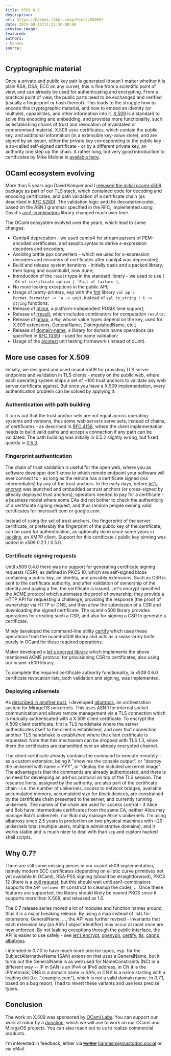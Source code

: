 ```yaml
---
title: X509 0.7
description:
url: https://hannes.robur.coop/Posts/X50907
date: 2019-08-15T11:21:30-00:00
preview_image:
featured:
authors:
- hannes
source:
---
```


<h2>Cryptographic material</h2>
<p>Once a private and public key pair is generated (doesn't matter whether it is plain RSA, DSA, ECC on any curve), this is fine from a scientific point of view, and can already be used for authenticating and encrypting. From a practical point of view, the public parts need to be exchanged and verified (usually a fingerprint or hash thereof). This leads to the struggle how to encode this cryptographic material, and how to embed an identity (or multiple), capabilities, and other information into it. <a href="https://en.wikipedia.org/wiki/X.509">X.509</a> is a standard to solve this encoding and embedding, and provides more functionality, such as establishing chains of trust and revocation of invalidated or compromised material. X.509 uses certificates, which contain the public key, and additional information (in a extensible key-value store), and are signed by an issuer, either the private key corresponding to the public key - a so-called self-signed certificate - or by a different private key, an authority one step up the chain. A rather long, but very good introduction to certificates by Mike Malone is <a href="https://smallstep.com/blog/everything-pki.html">available here</a>.</p>
<h2>OCaml ecosystem evolving</h2>
<p>More than 5 years ago David Kaloper and I <a href="https://mirage.io/blog/introducing-x509">released the initial ocaml-x509</a> package as part of our <a href="https://nqsb.io">TLS stack</a>, which contained code for decoding and encoding certificates, and path validation of a certificate chain (as described in <a href="https://tools.ietf.org/html/rfc6125">RFC 5280</a>). The validation logic and the decoder/encoder, based on the ASN.1 grammar specified in the RFC, implemented using David's <a href="https://github.com/mirleft/ocaml-asn1-combinators">asn1-combinators</a> library changed much over time.</p>
<p>The OCaml ecosystem evolved over the years, which lead to some changes:</p>
<ul>
<li>Camlp4 deprecation - we used camlp4 for stream parsers of PEM-encoded certificates, and sexplib.syntax to derive s-expression decoders and encoders;
</li>
<li>Avoiding brittle ppx converters - which we used for s-expression decoders and encoders of certificates after camlp4 was deprecated;
</li>
<li>Build and release system iterations - initially oasis and a packed library, then topkg and ocamlbuild, now dune;
</li>
<li>Introduction of the <code>result</code> type in the standard library - we used to use <code>[ `Ok of certificate option | `Fail of failure ]</code>;
</li>
<li>No more leaking exceptions in the public API;
</li>
<li>Usage of pretty-printers, esp with the <a href="https://erratique.ch/software/fmt">fmt</a> library <code>val pp : Format.formatter -&gt; 'a -&gt; unit</code>, instead of <code>val to_string : t -&gt; string</code> functions;
</li>
<li>Release of <a href="https://erratique.ch/software/ptime">ptime</a>, a platform-independent POSIX time support;
</li>
<li>Release of <a href="https://erratique.ch/software/rresult">rresult</a>, which includes combinators for computation <code>result</code>s;
</li>
<li>Release of <a href="https://github.com/hannesm/gmap">gmap</a>, a <code>Map</code> whose value types depend on the key, used for X.509 extensions, GeneralName, DistinguishedName, etc.;
</li>
<li>Release of <a href="https://github.com/hannesm/domain-name">domain-name</a>, a library for domain name operations (as specified in <a href="https://tools.ietf.org/html/rfc1035">RFC 1035</a>) - used for name validation;
</li>
<li>Usage of the <a href="https://github.com/mirage/alcotest">alcotest</a> unit testing framework (instead of oUnit).
</li>
</ul>
<h2>More use cases for X.509</h2>
<p>Initially, we designed and used ocaml-x509 for providing TLS server endpoints and validation in TLS clients - mostly on the public web, where each operating system ships a set of ~100 trust anchors to validate any web server certificate against. But once you have a X.509 implementation, every authentication problem can be solved by applying it.</p>
<h3>Authentication with path building</h3>
<p>It turns out that the trust anchor sets are not equal across operating systems and versions, thus some web servers serve sets, instead of chains, of certificates - as described in <a href="https://tools.ietf.org/html/rfc4158">RFC 4158</a>, where the client implementation needs to build valid paths and accept a connection if any path can be validated. The path building was initially in 0.5.2 slightly wrong, but fixed quickly in <a href="https://github.com/mirleft/ocaml-x509/commit/1a1476308d24bdcc49d45c4cd9ef539ca57461d2">0.5.3</a>.</p>
<h3>Fingerprint authentication</h3>
<p>The chain of trust validation is useful for the open web, where you as software developer don't know to which remote endpoint your software will ever connect to - as long as the remote has a certificate signed (via intermediates) by any of the trust anchors. In the early days, before <a href="https://letsencrypt.org/">let's encrypt</a> was launched and embedded as trust anchors (or cross-signed by already deployed trust anchors), operators needed to pay for a certificate - a business model where some CAs did not bother to check the authenticity of a certificate signing request, and thus random people owning valid certificates for microsoft.com or google.com.</p>
<p>Instead of using the set of trust anchors, the fingerprint of the server certificate, or preferably the fingerprint of the public key of the certificate, can be used for authentication, as optionally done since some years in <a href="https://github.com/hannesm/jackline/commit/a1e6f3159be1e45e6b690845e1b29366c41239a2">jackline</a>, an XMPP client. Support for this certificate / public key pinning was added in x509 0.2.1 / 0.5.0.</p>
<h3>Certificate signing requests</h3>
<p>Until x509 0.4.0 there was no support for generating certificate signing requests (CSR), as defined in PKCS 10, which are self-signed blobs containing a public key, an identity, and possibly extensions. Such as CSR is sent to the certificate authority, and after validation of ownership of the identity and paying a fee, the certificate is issued. Let's encrypt specified the ACME protocol which automates the proof of ownership: they provide a HTTP API for requesting a challenge, providing the response (the proof of ownership) via HTTP or DNS, and then allow the submission of a CSR and downloading the signed certificate. The ocaml-x509 library provides operations for creating such a CSR, and also for signing a CSR to generate a certificate.</p>
<p>Mindy developed the command-line utility <a href="https://github.com/yomimono/ocaml-certify/">certify</a> which uses these operations from the ocaml-x509 library and acts as a swiss-army knife purely in OCaml for these required operations.</p>
<p>Maker developed a <a href="https://github.com/mmaker/ocaml-letsencrypt">let's encrypt library</a> which implements the above mentioned ACME protocol for provisioning CSR to certificates, also using our ocaml-x509 library.</p>
<p>To complete the required certificate authority functionality, in x509 0.6.0 certificate revocation lists, both validation and signing, was implemented.</p>
<h3>Deploying unikernels</h3>
<p>As <a href="https://hannes.robur.coop/Posts/VMM">described in another post</a>, I developed <a href="https://github.com/hannesm/albatross">albatross</a>, an orchestration system for MirageOS unikernels. This uses ASN.1 for internal socket communication and allows remote management via a TLS connection which is mutually authenticated with a X.509 client certificate. To encrypt the X.509 client certificate, first a TLS handshake where the server authenticates itself to the client is established, and over that connection another TLS handshake is established where the client certificate is requested. Note that this mechanism can be dropped with TLS 1.3, since there the certificates are transmitted over an already encrypted channel.</p>
<p>The client certificate already contains the command to execute remotely - as a custom extension, being it &quot;show me the console output&quot;, or &quot;destroy the unikernel with name = YYY&quot;, or &quot;deploy the included unikernel image&quot;. The advantage is that the commands are already authenticated, and there is no need for developing an ad-hoc protocol on top of the TLS session. The resource limits, assigned by the authority, are also part of the certificate chain - i.e. the number of unikernels, access to network bridges, available accumulated memory, accumulated size for block devices, are constrained by the certificate chain presented to the server, and currently running unikernels. The names of the chain are used for access control - if Alice and Bob have intermediate certificates from the same CA, neither Alice may manage Bob's unikernels, nor Bob may manage Alice's unikernels. I'm using albatross since 2.5 years in production on two physical machines with ~20 unikernels total (multiple users, multiple administrative domains), and it works stable and is much nicer to deal with than <code>scp</code> and custom hacked shell scripts.</p>
<h2>Why 0.7?</h2>
<p>There are still some missing pieces in our ocaml-x509 implementation, namely modern ECC certificates (depending on elliptic curve primitives not yet available in OCaml), RSA-PSS signing (should be straightforward), PKCS 12 (there is a <a href="https://github.com/mirleft/ocaml-x509/pull/114">pull request</a>, but this should wait until asn1-combinators supports the <code>ANY defined BY</code> construct to cleanup the code), ...
Once these features are supported, the library should likely be named PKCS since it supports more than X.509, and released as 1.0.</p>
<p>The 0.7 release series moved a lot of modules and function names around, thus it is a major breaking release. By using a map instead of lists for extensions, GeneralName, ..., the API was further revised - invariants that each extension key (an ASN.1 object identifier) may occur at most once are now enforced. By not leaking exceptions through the public interface, the API is easier to use safely - see <a href="https://github.com/mmaker/ocaml-letsencrypt/commit/dc53518f46310f384c9526b1d96a8e8f815a09c7">let's encrypt</a>, <a href="https://git.robur.io/?p=openvpn.git%3Ba=commitdiff%3Bh=929c53116c1438ba1214f53df7506d32da566ccc">openvpn</a>, <a href="https://github.com/yomimono/ocaml-certify/pull/17">certify</a>, <a href="https://github.com/mirleft/ocaml-tls/pull/394">tls</a>, <a href="https://github.com/mirage/capnp-rpc/pull/158">capnp</a>, <a href="https://github.com/hannesm/albatross/commit/50ed6a8d1ead169b3e322aaccb469e870ad72acc">albatross</a>.</p>
<p>I intended in 0.7.0 to have much more precise types, esp. for the SubjectAlternativeName (SAN) extension that uses a GeneralName, but it turns out the GeneralName is as well used for NameConstraints (NC) in a different way -- IP in SAN is an IPv4 or IPv6 address, in CN it is the IP/netmask; DNS is a domain name in SAN, in CN it is a name starting with a leading dot (i.e. &quot;.example.com&quot;), which is not a valid domain name. In 0.7.1, based on a bug report, I had to revert these variants and use less precise types.</p>
<h2>Conclusion</h2>
<p>The work on X.509 was sponsored by <a href="http://ocamllabs.io/">OCaml Labs</a>. You can support our work at robur by a <a href="https://robur.io/Donate">donation</a>, which we will use to work on our OCaml and MirageOS projects. You can also reach out to us to realize commercial products.</p>
<p>I'm interested in feedback, either via <strike><a href="https://twitter.com/h4nnes - [1 Client error: Number of redirects hit maximum amount]">twitter</a></strike> <a href="https://mastodon.social/@hannesm">hannesm@mastodon.social</a> or via eMail.</p>

